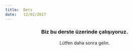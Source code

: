 ```yaml
---
title:  Ders
date:   12/02/2017
---
```


### <center>Biz bu derste üzerinde çalışıyoruz.</center>
<center>Lütfen daha sonra gelin.</center>